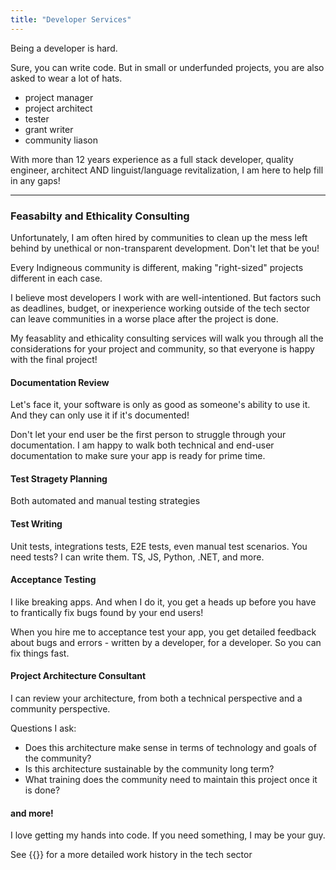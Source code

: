 ```yaml
---
title: "Developer Services"
---
```


Being a developer is hard.

Sure, you can write code. 
But in small or underfunded projects, you are also asked to wear a lot of hats.
- project manager
- project architect
- tester
- grant writer
- community liason

With more than 12 years experience as a full stack developer, quality engineer, architect AND linguist/language revitalization, I am here to help fill in any gaps!

---

### Feasabilty and Ethicality Consulting

Unfortunately, I am often hired by communities to clean up the mess left behind by unethical or non-transparent development. Don't let that be you!

Every Indigneous community is different, making "right-sized" projects different in each case. 

I believe most developers I work with are well-intentioned. But factors such as deadlines, budget, or inexperience working outside of the tech sector can leave communities in a worse place after the project is done.

My feasablity and ethicality consulting services will walk you through all the considerations for your project and community, so that everyone is happy with the final project!


#### Documentation Review

Let's face it, your software is only as good as someone's ability to use it. And they can only use it if it's documented!

Don't let your end user be the first person to struggle through your documentation. I am happy to walk both technical and end-user documentation to make sure your app is ready for prime time.

#### Test Stragety Planning

Both automated and manual testing strategies

#### Test Writing

Unit tests, integrations tests, E2E tests, even manual test scenarios. You need tests? I can write them. TS, JS, Python, .NET, and more.

#### Acceptance Testing

I like breaking apps. And when I do it, you get a heads up before you have to frantically fix bugs found by your end users!

When you hire me to acceptance test your app, you get detailed feedback about bugs and errors - written by a developer, for a developer. So you can fix things fast.

#### Project Architecture Consultant

I can review your architecture, from both a technical perspective and a community perspective. 

Questions I ask:
- Does this architecture make sense in terms of technology and goals of the community?
- Is this architecture sustainable by the community long term?
- What training does the community need to maintain this project once it is done?

#### and more!

I love getting my hands into code. If you need something, I may be your guy.

See {{<extlink text="my LinkedIn profile" href="https://www.pexels.com/video/sprinkle-of-rock-salt-on-sliced-vegetables-3209239/" icon="fa fa-external-link">}} for a more detailed work history in the tech sector